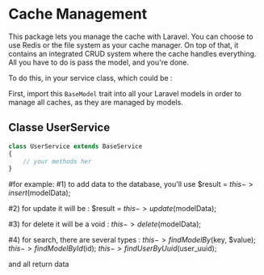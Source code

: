 # Cache Management

This package lets you manage the cache with Laravel. You can choose to use Redis or the file system as your cache manager. On top of that, it contains an integrated CRUD system where the cache handles everything. All you have to do is pass the model, and you're done.

To do this, in your service class, which could be :

First, import this ``BaseModel`` trait into all your Laravel models in order to manage all caches, as they are managed by models.
   
## Classe UserService

```php
class UserService extends BaseService
{
    // your methods her
}
```
#for example:
#1) to add data to the database, you'll use
     $result = $this->insert($modelData);

#2) for update it will be :
     $result = $this->update($modelData);

#3) for delete it will be a void :
    $this->delete($modelData);

#4) for search, there are several types :
     $this->findModelBy($key, $value);
     $this->findModelById($id);
     $this->findUserByUuid($user_uuid);

and all return data
